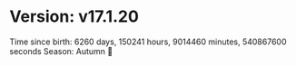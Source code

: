 # Version: v17.1.20
Time since birth: 6260 days, 150241 hours, 9014460 minutes, 540867600 seconds
Season: Autumn 🍁
